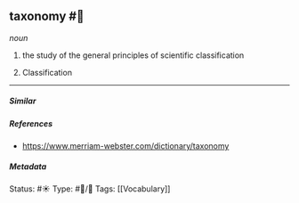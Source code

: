 ## taxonomy #🧠 
 
_noun_ 

1. the study of the general principles of scientific classification

2. Classification

___
##### Similar



##### References 
- https://www.merriam-webster.com/dictionary/taxonomy


##### Metadata
Status: #☀️ 
Type: #🔵/💬 
Tags: [[Vocabulary]]